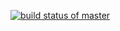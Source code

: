 [![build status of master](https://travis-ci.org/Prakhar564/Triangle_HW02a.svg?branch=master)](https://travis-ci.org/Prakhar564/Triangle_HW02a)

